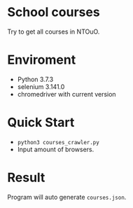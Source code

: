 # School courses
Try to get all courses in NTOuO.

# Enviroment
* Python 3.7.3
* selenium 3.141.0
* chromedriver with current version

# Quick Start
* `python3 courses_crawler.py`
* Input amount of browsers.

# Result
Program will auto generate `courses.json`.

